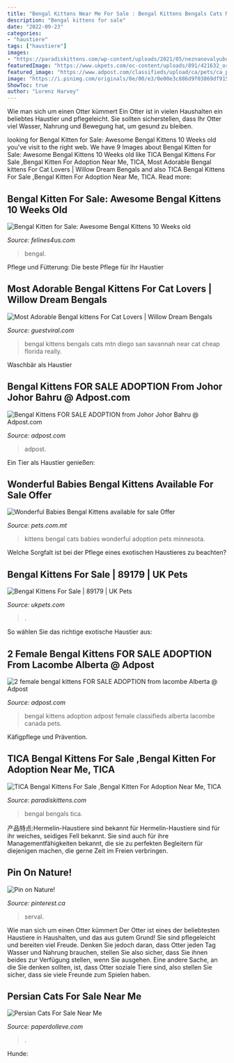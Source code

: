 ```yaml
---
title: "Bengal Kittens Near Me For Sale : Bengal Kittens Bengals Cats Mtn Diego San Savannah Near Cat Cheap Florida Really"
description: "Bengal kittens for sale"
date: "2022-09-23"
categories:
- "haustiere"
tags: ["haustiere"]
images:
- "https://paradiskittens.com/wp-content/uploads/2021/05/neznanovalyubov_20201201_092837_0-768x768.jpg"
featuredImage: "https://www.ukpets.com/oc-content/uploads/891/421632_original.jpg"
featured_image: "https://www.adpost.com/classifieds/upload/ca/pets/ca_pets.117538.1.jpg"
image: "https://i.pinimg.com/originals/0e/00/e3/0e00e3c886d9f03869df9154419d952a.jpg"
ShowToc: true
author: "Lorenz Harvey"
---
```



Wie man sich um einen Otter kümmert
Ein Otter ist in vielen Haushalten ein beliebtes Haustier und pflegeleicht. Sie sollten sicherstellen, dass Ihr Otter viel Wasser, Nahrung und Bewegung hat, um gesund zu bleiben.

	

		
looking for Bengal Kitten for Sale: Awesome Bengal Kittens 10 Weeks old you've visit to the right web. We have 9 Images about Bengal Kitten for Sale: Awesome Bengal Kittens 10 Weeks old like TICA Bengal Kittens For Sale ,Bengal Kitten For Adoption Near Me, TICA, Most Adorable Bengal kittens For Cat Lovers | Willow Dream Bengals and also TICA Bengal Kittens For Sale ,Bengal Kitten For Adoption Near Me, TICA. Read more:
		
    
## Bengal Kitten For Sale: Awesome Bengal Kittens 10 Weeks Old

<img loading=lazy src="https://www.felines4us.com/Members/49708/bengal-a2021330105415.jpg" onerror="this.onerror=null;this.src='https://tse1.mm.bing.net/th?id=OIP.vubq5AAnPN-Fr7Kme0_ufgHaFj&amp;pid=15.1';" alt="Bengal Kitten for Sale: Awesome Bengal Kittens 10 Weeks old">

_Source: felines4us.com_

>bengal. 

	

Pflege und Fütterung: Die beste Pflege für Ihr Haustier

    
## Most Adorable Bengal Kittens For Cat Lovers | Willow Dream Bengals

<img loading=lazy src="https://www.guestviral.com/wp-content/uploads/2019/02/kittens-for-sale-near-me.jpg" onerror="this.onerror=null;this.src='https://tse1.mm.bing.net/th?id=OIP.9yc53ky5uxBUn0sHsDOMiAHaE8&amp;pid=15.1';" alt="Most Adorable Bengal kittens For Cat Lovers | Willow Dream Bengals">

_Source: guestviral.com_

>bengal kittens bengals cats mtn diego san savannah near cat cheap florida really. 

	

Waschbär als Haustier

    
## Bengal Kittens FOR SALE ADOPTION From Johor Johor Bahru @ Adpost.com

<img loading=lazy src="https://www.adpost.com/classifieds/upload/my/pets/my_pets.262599.1.jpg" onerror="this.onerror=null;this.src='https://tse1.mm.bing.net/th?id=OIP.xwHTbTRYGts4CODGld48LwHaE8&amp;pid=15.1';" alt="Bengal Kittens FOR SALE ADOPTION from Johor Johor Bahru @ Adpost.com">

_Source: adpost.com_

>adpost. 

	

Ein Tier als Haustier genießen:

    
## Wonderful Babies Bengal Kittens Available For Sale Offer

<img loading=lazy src="http://pets.com.mt/images/2021/01/24/120026/wonderful-babies-bengal-kittens-available-for-sale_1.jpg" onerror="this.onerror=null;this.src='https://tse2.mm.bing.net/th?id=OIP.tWXGlEREdLeyCMkut_1_EQHaIr&amp;pid=15.1';" alt="Wonderful Babies Bengal Kittens available for sale Offer">

_Source: pets.com.mt_

>kittens bengal cats babies wonderful adoption pets minnesota. 

	

Welche Sorgfalt ist bei der Pflege eines exotischen Haustieres zu beachten?

    
## Bengal Kittens For Sale | 89179 | UK Pets

<img loading=lazy src="https://www.ukpets.com/oc-content/uploads/891/421632_original.jpg" onerror="this.onerror=null;this.src='https://tse4.mm.bing.net/th?id=OIP.HhpdB9lbPWKZr5baSlmSOQHaFj&amp;pid=15.1';" alt="Bengal Kittens For Sale | 89179 | UK Pets">

_Source: ukpets.com_

>. 

	

So wählen Sie das richtige exotische Haustier aus:

    
## 2 Female Bengal Kittens FOR SALE ADOPTION From Lacombe Alberta @ Adpost

<img loading=lazy src="https://www.adpost.com/classifieds/upload/ca/pets/ca_pets.117538.1.jpg" onerror="this.onerror=null;this.src='https://tse2.mm.bing.net/th?id=OIP.4DUSfj3Ebx12kXGOGdSi3QHaGN&amp;pid=15.1';" alt="2 female bengal kittens FOR SALE ADOPTION from lacombe Alberta @ Adpost">

_Source: adpost.com_

>bengal kittens adoption adpost female classifieds alberta lacombe canada pets. 

	

Käfigpflege und Prävention.

    
## TICA Bengal Kittens For Sale ,Bengal Kitten For Adoption Near Me, TICA

<img loading=lazy src="https://paradiskittens.com/wp-content/uploads/2021/05/neznanovalyubov_20201201_092837_0-768x768.jpg" onerror="this.onerror=null;this.src='https://tse1.mm.bing.net/th?id=OIP.H85-TjpuF3tLUiGZhovuAAHaHa&amp;pid=15.1';" alt="TICA Bengal Kittens For Sale ,Bengal Kitten For Adoption Near Me, TICA">

_Source: paradiskittens.com_

>bengal bengals tica. 

	

产品特点:Hermelin-Haustiere sind bekannt für
Hermelin-Haustiere sind für ihr weiches, seidiges Fell bekannt. Sie sind auch für ihre Managementfähigkeiten bekannt, die sie zu perfekten Begleitern für diejenigen machen, die gerne Zeit im Freien verbringen.

    
## Pin On Nature!

<img loading=lazy src="https://i.pinimg.com/736x/09/3f/22/093f22f04d43491b728d5ce08a996365--bengal-cats-bengal-cat-price.jpg" onerror="this.onerror=null;this.src='https://tse3.mm.bing.net/th?id=OIP.PcLean73rPk5KgMqDw65xwHaGx&amp;pid=15.1';" alt="Pin on Nature!">

_Source: pinterest.ca_

>serval. 

	

Wie man sich um einen Otter kümmert
Der Otter ist eines der beliebtesten Haustiere in Haushalten, und das aus gutem Grund! Sie sind pflegeleicht und bereiten viel Freude. Denken Sie jedoch daran, dass Otter jeden Tag Wasser und Nahrung brauchen, stellen Sie also sicher, dass Sie ihnen beides zur Verfügung stellen, wenn Sie ausgehen. Eine andere Sache, an die Sie denken sollten, ist, dass Otter soziale Tiere sind, also stellen Sie sicher, dass sie viele Freunde zum Spielen haben.

    
## Persian Cats For Sale Near Me

<img loading=lazy src="https://i.pinimg.com/originals/0e/00/e3/0e00e3c886d9f03869df9154419d952a.jpg" onerror="this.onerror=null;this.src='https://tse3.mm.bing.net/th?id=OIP.DiEsFhBmxjX2zSYXAx0EWwHaJD&amp;pid=15.1';" alt="Persian Cats For Sale Near Me">

_Source: paperdolleve.com_

>. 

	

Hunde:

